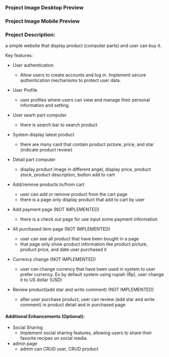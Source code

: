 ### Project Image Desktop Preview

### Project Image Mobile Preview

### Project Description:

a simple website that display product (computer parts) and user can buy it.

Key features:
  - User authentication
    - Allow users to create accounts and log in. Implement secure authentication mechanisms to protect user data.

  - User Profile
    - user profiles where users can view and manage their personal information and setting.

  - User searh part computer
    - there is search bar to search product

  - System display latest product
    - there are many card that contain product picture, price, and star (indicate product review)

  - Detail part computer
    - display product image in different angel, display price, product stock, product description, button add to cart

  - Add/remove products to/from cart
    - user can add or remove product from the cart page
    - there is a page only display product that add to cart by user

  - Add payment page (NOT IMPLEMENTED)
    - there is a check out page for use input some payment information

  - All purchased item page (NOT IMPLEMENTED)
    - user can see all product that have been bought in a page
    - that page only show product information like product picture, product price, and date user purchased it

  - Currency change (NOT IMPLEMENTED)
    - user can change currency that have been used in system to user prefer currency. Ex by default system using rupiah (Rp), user change it to US dollar (USD) 

  - Review product(add star and write comment) (NOT IMPLEMENTED)
    - after user purchase product, user can review (add star and write comment) in product detail and in purchased page

#### Additional Enhancements (Optional):
  - Social Sharing
    - Implement social sharing features, allowing users to share their favorite recipes on social media.
  - admin page
    - admin can CRUD user, CRUD product
    